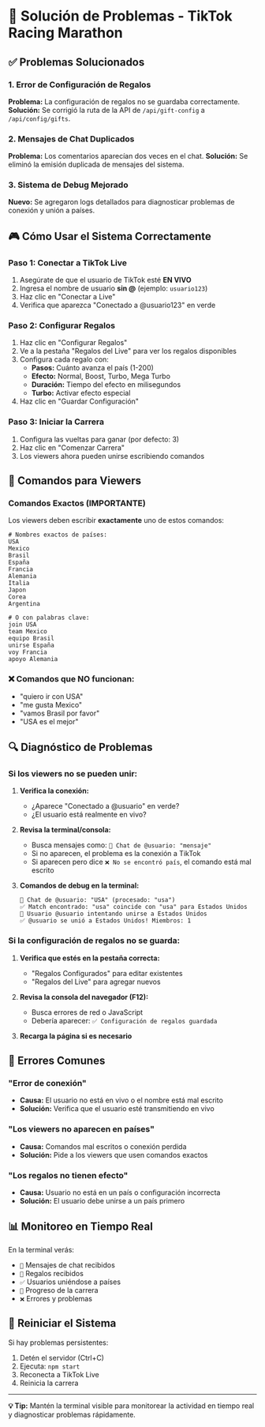 # 🔧 Solución de Problemas - TikTok Racing Marathon

## ✅ Problemas Solucionados

### 1. **Error de Configuración de Regalos**
**Problema:** La configuración de regalos no se guardaba correctamente.
**Solución:** Se corrigió la ruta de la API de `/api/gift-config` a `/api/config/gifts`.

### 2. **Mensajes de Chat Duplicados**
**Problema:** Los comentarios aparecían dos veces en el chat.
**Solución:** Se eliminó la emisión duplicada de mensajes del sistema.

### 3. **Sistema de Debug Mejorado**
**Nuevo:** Se agregaron logs detallados para diagnosticar problemas de conexión y unión a países.

## 🎮 Cómo Usar el Sistema Correctamente

### **Paso 1: Conectar a TikTok Live**
1. Asegúrate de que el usuario de TikTok esté **EN VIVO**
2. Ingresa el nombre de usuario **sin @** (ejemplo: `usuario123`)
3. Haz clic en "Conectar a Live"
4. Verifica que aparezca "Conectado a @usuario123" en verde

### **Paso 2: Configurar Regalos**
1. Haz clic en "Configurar Regalos"
2. Ve a la pestaña "Regalos del Live" para ver los regalos disponibles
3. Configura cada regalo con:
   - **Pasos:** Cuánto avanza el país (1-200)
   - **Efecto:** Normal, Boost, Turbo, Mega Turbo
   - **Duración:** Tiempo del efecto en milisegundos
   - **Turbo:** Activar efecto especial
4. Haz clic en "Guardar Configuración"

### **Paso 3: Iniciar la Carrera**
1. Configura las vueltas para ganar (por defecto: 3)
2. Haz clic en "Comenzar Carrera"
3. Los viewers ahora pueden unirse escribiendo comandos

## 📝 Comandos para Viewers

### **Comandos Exactos (IMPORTANTE)**
Los viewers deben escribir **exactamente** uno de estos comandos:

```
# Nombres exactos de países:
USA
Mexico
Brasil
España
Francia
Alemania
Italia
Japon
Corea
Argentina

# O con palabras clave:
join USA
team Mexico
equipo Brasil
unirse España
voy Francia
apoyo Alemania
```

### **❌ Comandos que NO funcionan:**
- "quiero ir con USA"
- "me gusta Mexico"
- "vamos Brasil por favor"
- "USA es el mejor"

## 🔍 Diagnóstico de Problemas

### **Si los viewers no se pueden unir:**

1. **Verifica la conexión:**
   - ¿Aparece "Conectado a @usuario" en verde?
   - ¿El usuario está realmente en vivo?

2. **Revisa la terminal/consola:**
   - Busca mensajes como: `💬 Chat de @usuario: "mensaje"`
   - Si no aparecen, el problema es la conexión a TikTok
   - Si aparecen pero dice `❌ No se encontró país`, el comando está mal escrito

3. **Comandos de debug en la terminal:**
   ```
   💬 Chat de @usuario: "USA" (procesado: "usa")
   ✅ Match encontrado: "usa" coincide con "usa" para Estados Unidos
   🏁 Usuario @usuario intentando unirse a Estados Unidos
   ✅ @usuario se unió a Estados Unidos! Miembros: 1
   ```

### **Si la configuración de regalos no se guarda:**

1. **Verifica que estés en la pestaña correcta:**
   - "Regalos Configurados" para editar existentes
   - "Regalos del Live" para agregar nuevos

2. **Revisa la consola del navegador (F12):**
   - Busca errores de red o JavaScript
   - Debería aparecer: `✅ Configuración de regalos guardada`

3. **Recarga la página si es necesario**

## 🚨 Errores Comunes

### **"Error de conexión"**
- **Causa:** El usuario no está en vivo o el nombre está mal escrito
- **Solución:** Verifica que el usuario esté transmitiendo en vivo

### **"Los viewers no aparecen en países"**
- **Causa:** Comandos mal escritos o conexión perdida
- **Solución:** Pide a los viewers que usen comandos exactos

### **"Los regalos no tienen efecto"**
- **Causa:** Usuario no está en un país o configuración incorrecta
- **Solución:** El usuario debe unirse a un país primero

## 📊 Monitoreo en Tiempo Real

En la terminal verás:
- `💬` Mensajes de chat recibidos
- `🎁` Regalos recibidos
- `✅` Usuarios uniéndose a países
- `🏁` Progreso de la carrera
- `❌` Errores y problemas

## 🔄 Reiniciar el Sistema

Si hay problemas persistentes:
1. Detén el servidor (Ctrl+C)
2. Ejecuta: `npm start`
3. Reconecta a TikTok Live
4. Reinicia la carrera

---

**💡 Tip:** Mantén la terminal visible para monitorear la actividad en tiempo real y diagnosticar problemas rápidamente.